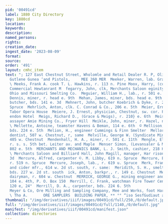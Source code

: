 ```yaml
---
pid: '00491cd'
label: 1880 City Directory
key: 1880cd
location: 
keywords: 
description: 
named_persons: 
rights: 
creation_date: 
ingest_date: '2023-08-09'
format: 
source: 
order: '491'
layout: cmhc_item
text: "; 127 East Chestnut Street, Wholomle and Retail Dealer R. P, Oliver, ‘Hardware,
  Gutlene Gunea ‘and Pistols,     MEE 260 MER  Meeker, Warren, lab. Grant smelter
  \ Meeks, Frank A. cook T. L. Hawkins, r. 113 n. Pine Moox, Harry, (cold), waiter
  Commercial Hewtanrant M  fegarry, John, clk, Merchants Saloon eginity, Albert, foreman
  Ohio and Missouri Smelting Co.  Meguier, William H., lab., r. 501 e. Chestnut  Mehan,
  Dennis, miner, r. head e. 9th  Mehan, James, miner, bds. head e. 9th  Mehnert, August,
  butcher, bds. 141 e. 3d  Mehnert, John, butcher Koebrich & Dyke, r. 2d nw. cor.
  Spruce  Mehrlich, Anton, clk. C. Conrad & Co., 206 e. 5th  Meier, Ernest, musician
  Tabor Opera House  Meiere, J. Ernest, physician, Chestnut, sw. cor. Pine, bds. Clar-
  endon Hotel  Meigs, Richard D., (Grace & Meigs), r. 210} e. 6th  Meister, Herman,
  assayer Amie Mining Co., Fryer Hill  Meikle, John, miner, r. Hazel, nr. 2d st. south
  \ Mellette, Antoine, teamster Havens & Beman, 114 e. 6th  © Mellison, John, lab.,
  bds. 224 e. 5th  Melion, H., engineer Cummings & Finn Smelter  Mellor, George B.,
  dentist, 507 w. Chestnut, r, same  Melville, George W. (Syndicate Mining Co.), r.
  405 w. Chestnut  Mendenhall, H. A., miner, r. 501 ¢. 11th  Mengle, Elerman, carpenter,
  r. s. s. 5th bet. Leiter av. and Maple  Menser Simon, (Levansaler & Menser), r.
  802 e. 5th  MERCHANTS AND MECHANICS BANK, L. J. Smith, cashier, 218 Harrison av.
  \ Merchants Saloon and Billiard Hall, John Magill, manager, Har rison av, se. cor,
  3d  Mercure, Alfred, carpenter ©. M. Libby, 619 n. Spruce  Mercure, Eucariste, carpenter,
  r. 519 n. Spruce  Mercure, Joseph, lab., r. 619 u. Spruce  Merk, Frank, vinegar
  and cider mfr., 614 w. 2d st. south, r. same:  Meridith, S. H., smelter Grant smelter,
  bds. 227 w. 2d st. south  ick, Anton, barkpr., r. 149 ¢. Chestnut  Merriam, Fdward,
  dairyman, r. 604 w. Chestnut  MERRICK, GEORGE G., mining engineer and inspector,
  104 e. 4th, P. O. Box 150  Merrill, C. Frank, watchman Fire Tower Central Station,
  120 e, 24°  Merrill, D. A., carpenter, bds. 224 6. 5th                        R.
  Meyer & Co, Ore Milling and Sampling Company, Mee and Works, foot Harrison Ave,
  \ Tho A.       ORE SAMPLERS  BUILDING PAPER, ** °° “iso SesfGudiaut a "
thumbnail: "/img/derivatives/iiif/images/00491cd/full/250,/0/default.jpg"
full: "/img/derivatives/iiif/images/00491cd/full/1140,/0/default.jpg"
manifest: "/img/derivatives/iiif/00491cd/manifest.json"
collection: directories
---
```

